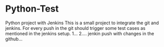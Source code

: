 # Python-Test
Python project with Jenkins 
This is a small project to integrate the git and jenkins. 
For every push in the git should trigger some test cases as mentioned in the jenkins setup. 
1... 2....
jenkin push with changes in the github...
